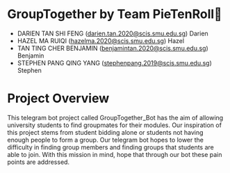# GroupTogether by Team PieTenRoll🥧
* DARIEN TAN SHI FENG (darien.tan.2020@scis.smu.edu.sg)
  Darien
* HAZEL MA RUIQI (hazelma.2020@scis.smu.edu.sg) 
  Hazel
* TAN TING CHER BENJAMIN (benjamintan.2020@scis.smu.edu.sg)
  Benjamin
* STEPHEN PANG QING YANG (stephenpang.2019@scis.smu.edu.sg)
Stephen
# Project Overview
This telegram bot project called GroupTogether_Bot has the aim of allowing university students to find groupmates for their modules. Our inspiration of this project stems from student bidding alone or students not having enough people to form a group. Our telegram bot hopes to lower the difficulty in finding group members and finding groups that students are able to join. With this mission in mind, hope that through our bot these pain points are addressed.